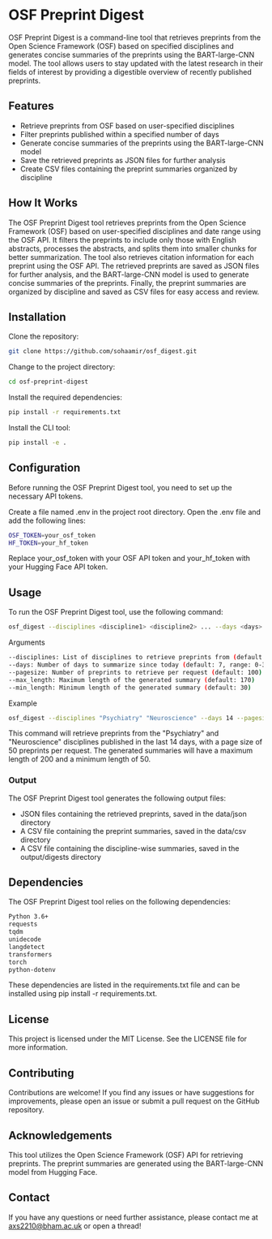 # OSF Preprint Digest
OSF Preprint Digest is a command-line tool that retrieves preprints from the Open Science Framework (OSF) based on specified disciplines and generates concise summaries of the preprints using the BART-large-CNN model. The tool allows users to stay updated with the latest research in their fields of interest by providing a digestible overview of recently published preprints.

## Features
- Retrieve preprints from OSF based on user-specified disciplines
- Filter preprints published within a specified number of days
- Generate concise summaries of the preprints using the BART-large-CNN model
- Save the retrieved preprints as JSON files for further analysis
- Create CSV files containing the preprint summaries organized by discipline

## How It Works
The OSF Preprint Digest tool retrieves preprints from the Open Science Framework (OSF) based on user-specified disciplines and date range using the OSF API. It filters the preprints to include only those with English abstracts, processes the abstracts, and splits them into smaller chunks for better summarization. The tool also retrieves citation information for each preprint using the OSF API. The retrieved preprints are saved as JSON files for further analysis, and the BART-large-CNN model is used to generate concise summaries of the preprints. Finally, the preprint summaries are organized by discipline and saved as CSV files for easy access and review.

## Installation
Clone the repository:
```bash
git clone https://github.com/sohaamir/osf_digest.git
```

Change to the project directory:
```bash
cd osf-preprint-digest
```

Install the required dependencies:
```bash
pip install -r requirements.txt
```

Install the CLI tool:
```bash
pip install -e .
```

## Configuration
Before running the OSF Preprint Digest tool, you need to set up the necessary API tokens.

Create a file named .env in the project root directory.
Open the .env file and add the following lines:

```bash
OSF_TOKEN=your_osf_token
HF_TOKEN=your_hf_token
```

Replace your_osf_token with your OSF API token and your_hf_token with your Hugging Face API token.

## Usage
To run the OSF Preprint Digest tool, use the following command:

```bash
osf_digest --disciplines <discipline1> <discipline2> ... --days <days> --pagesize <pagesize> --max_length <max_length> --min_length <min_length>
```

Arguments
```bash
--disciplines: List of disciplines to retrieve preprints from (default: ['Psychiatry'])
--days: Number of days to summarize since today (default: 7, range: 0-365)
--pagesize: Number of preprints to retrieve per request (default: 100)
--max_length: Maximum length of the generated summary (default: 170)
--min_length: Minimum length of the generated summary (default: 30)
```

Example
```bash
osf_digest --disciplines "Psychiatry" "Neuroscience" --days 14 --pagesize 50 --max_length 200 --min_length 50
```
This command will retrieve preprints from the "Psychiatry" and "Neuroscience" disciplines published in the last 14 days, with a page size of 50 preprints per request. The generated summaries will have a maximum length of 200 and a minimum length of 50.

### Output
The OSF Preprint Digest tool generates the following output files:

- JSON files containing the retrieved preprints, saved in the data/json directory
- A CSV file containing the preprint summaries, saved in the data/csv directory
- A CSV file containing the discipline-wise summaries, saved in the output/digests directory

## Dependencies
The OSF Preprint Digest tool relies on the following dependencies:

```bash
Python 3.6+
requests
tqdm
unidecode
langdetect
transformers
torch
python-dotenv
```

These dependencies are listed in the requirements.txt file and can be installed using pip install -r requirements.txt.

## License
This project is licensed under the MIT License. See the LICENSE file for more information.

## Contributing
Contributions are welcome! If you find any issues or have suggestions for improvements, please open an issue or submit a pull request on the GitHub repository.

## Acknowledgements
This tool utilizes the Open Science Framework (OSF) API for retrieving preprints.
The preprint summaries are generated using the BART-large-CNN model from Hugging Face.

## Contact
If you have any questions or need further assistance, please contact me at axs2210@bham.ac.uk or open a thread!
